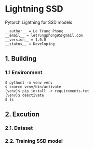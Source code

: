 # Lightning SSD
Pytorch Lightning for SSD models 

```
__author__ = Le Trung Phong
__email__ = letrungphong95@gmail.com
__version__ = 1.0.0
__status__ = Developing
```

## 1. Building
### 1.1 Environment  

```
$ python3 -m venv venv 
$ source venv/bin/activate
(venv)$ pip install -r requirements.txt
(venv)$ deactivate 
$ ls 
```

## 2. Excution 

### 2.1. Dataset 

### 2.2. Training SSD model 





